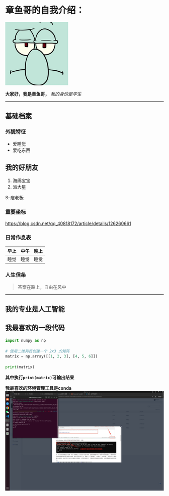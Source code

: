 # 章鱼哥的自我介绍：
<img src="https://github.com/lzh13670046089/nlp/blob/master/picture/%E7%AB%A0%E9%B1%BC%E5%93%A5.jpg" width =200>

**大家好，我是章鱼哥，**
*我的身份是学生*

---
## 基础档案
### 外貌特征
* 爱睡觉
* 爱吃东西
## 我的好朋友
1. 海绵宝宝
2. 派大星

~~3. 痞老板~~
### 重要坐标
<https://blog.csdn.net/qq_40818172/article/details/126260661>
### 日常作息表
|早上|中午|晚上|
|:---:|:---:|:---:|
|睡觉|睡觉|睡觉|
### 人生信条
>答案在路上，自由在风中

---
## 我的专业是人工智能
## 我最喜欢的一段代码
```python
import numpy as np
 
# 使用二维列表创建一个 2x3 的矩阵
matrix = np.array([[1, 2, 3], [4, 5, 6]])
 
print(matrix)
```
**其中执行`print(matrix)`可输出结果**

**我最喜欢的环境管理工具是conda**
<img src="https://github.com/lzh13670046089/nlp/blob/master/picture/%E6%88%AA%E5%9B%BE%202025-03-06%2016-35-59.png" width = 800>